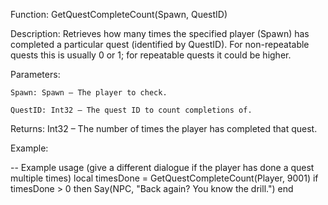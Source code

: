 Function: GetQuestCompleteCount(Spawn, QuestID)

Description: Retrieves how many times the specified player (Spawn) has completed a particular quest (identified by QuestID). For non-repeatable quests this is usually 0 or 1; for repeatable quests it could be higher.

Parameters:

    Spawn: Spawn – The player to check.

    QuestID: Int32 – The quest ID to count completions of.

Returns: Int32 – The number of times the player has completed that quest.

Example:

-- Example usage (give a different dialogue if the player has done a quest multiple times)
local timesDone = GetQuestCompleteCount(Player, 9001)
if timesDone > 0 then
    Say(NPC, "Back again? You know the drill.")
end